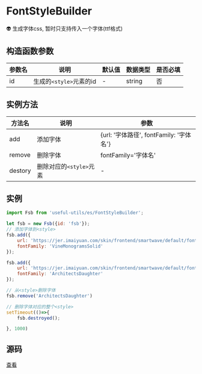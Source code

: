 # FontStyleBuilder
:alien: 生成字体css, 暂时只支持传入一个字体(ttf格式)

## 构造函数参数 
| 参数名 | 说明 | 默认值 | 数据类型 |是否必填 |
| --- | --- | --- | --- |--- |
| id | 生成的`<style>`元素的id | - |string| 否 |

## 实例方法 
| 方法名 | 说明 | 参数| 
| --- | --- | --- |
| add | 添加字体 | {url: '字体路径', fontFamily: '字体名'} |
| remove | 删除字体 | fontFamily='字体名' |
| destory | 删除对应的`<style>`元素 | - |

## 实例 
``` javascript
import Fsb from 'useful-utils/es/FontStyleBuilder';

let fsb = new Fsb({id: 'fsb'});
// 添加字体到<style>
fsb.add({
    url: 'https://jer.imaiyuan.com/skin/frontend/smartwave/default/fonts/VineMonogramsSolid.ttf', 
    fontFamily: 'VineMonogramsSolid'
});

fsb.add({
    url: 'https://jer.imaiyuan.com/skin/frontend/smartwave/default/fonts/ArchitectsDaughter.ttf', 
    fontFamily: 'ArchitectsDaughter'
});

// 从<style>删除字体
fsb.remove('ArchitectsDaughter')

// 删除字体对应的整个<style>
setTimeout(()=>{
    fsb.destroyed();

}, 1000)
```

## 源码
[查看](https://github.com/383514580/useful-utils/blob/master/src/FontStyleBuilder.ts)
